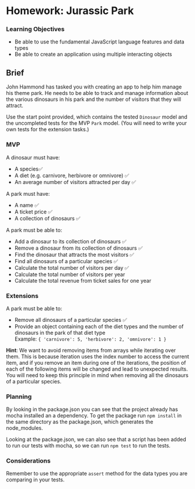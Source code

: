 # Homework: Jurassic Park

### Learning Objectives

- Be able to use the fundamental JavaScript language features and data types
- Be able to create an application using multiple interacting objects

## Brief

John Hammond has tasked you with creating an app to help him manage his theme park. He needs to be able to track and manage information about the various dinosaurs in his park and the number of visitors that they will attract.

Use the start point provided, which contains the tested `Dinosaur` model and the uncompleted tests for the MVP `Park` model. (You will need to write your own tests for the extension tasks.)

### MVP

A dinosaur must have:

- A species:white_check_mark:
- A diet (e.g. carnivore, herbivore or omnivore) :white_check_mark:
- An average number of visitors attracted per day :white_check_mark:

A park must have:

- A name :white_check_mark:
- A ticket price :white_check_mark:
- A collection of dinosaurs :white_check_mark:

A park must be able to:

- Add a dinosaur to its collection of dinosaurs :white_check_mark:
- Remove a dinosaur from its collection of dinosaurs :white_check_mark:
- Find the dinosaur that attracts the most visitors :white_check_mark:
- Find all dinosaurs of a particular species :white_check_mark:
- Calculate the total number of visitors per day :white_check_mark:
- Calculate the total number of visitors per year
- Calculate the total revenue from ticket sales for one year

### Extensions

A park must be able to:

- Remove all dinosaurs of a particular species :white_check_mark:
- Provide an object containing each of the diet types and the number of dinosaurs in the park of that diet type  
Example: `{ 'carnivore': 5, 'herbivore': 2, 'omnivore': 1 }`

**Hint**: We want to avoid removing items from arrays while iterating over them. This is because iteration uses the index number to access the current item, and if you remove an item during one of the iterations, the position of each of the following items will be changed and lead to unexpected results. You will need to keep this principle in mind when removing all the dinosaurs of a particular species.

### Planning

By looking in the package.json you can see that the project already has mocha installed an a dependency. To get the package run `npm install` in the same directory as the package.json, which generates the node_modules.

Looking at the package.json, we can also see that a script has been added to run our tests with mocha, so we can run `npm test` to run the tests.

### Considerations

Remember to use the appropriate `assert` method for the data types you are comparing in your tests.
